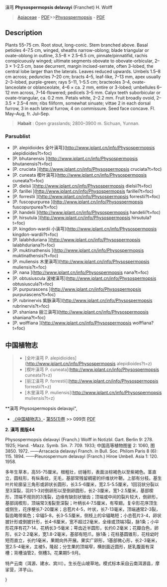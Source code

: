 滇芎 **Physospermopsis delavayi** (Franchet) H. Wolff

> [Apiaceae](http://www.iplant.cn/info/Apiaceae?t=foc) - [PDF](http://www.iplant.cn/foc/pdf/Apiaceae.pdf)>>[Physospermopsis](http://www.iplant.cn/info/Physospermopsis?t=foc) - [PDF](http://www.iplant.cn/foc/pdf/Physospermopsis.pdf)

## Description

Plants 55–75 cm. Root stout, long-conic. Stem branched above. Basal petioles 4–7.5 cm, winged, sheaths narrow-oblong; blade triangular or ovate-oblong in outline, 3.5–8 × 2.5–6.5 cm, pinnate/pinnatifid, rachis conspicuously winged; ultimate segments obovate to obovate-orbicular, 2–3 × 1–2.5 cm, base decurrent, margin incised-serrate, often 3-lobed, the central lobe larger than the laterals. Leaves reduced upwards. Umbels 1.5–8 cm across; peduncles 7–20 cm; bracts 4–5, leaf-like, 7–13 mm, apex usually 2–3-lobed, purple-green; rays 5–11, 1–5.5 cm; bracteoles 3–4, ovate-lanceolate or oblanceolate, 4–6 × ca. 2 mm, entire or 3-lobed; umbellules 6–12 mm across, 7–14-flowered; pedicels 3–5 mm. Calyx teeth suborbicular or ovate-triangular, ca. 0.2 mm. Petals white, 2–2.2 mm. Fruit broadly ovoid, 2–3.5 × 2.5–4 mm; ribs filiform, somewhat sinuate; vittae 2 in each dorsal furrow, 3 in each lateral furrow, 4 on commissure. Seed face concave. Fl. May–Aug, fr. Jul–Sep.

> **Habait** : 
> Open grasslands; 2800–3900 m. Sichuan, Yunnan.

### Parsublist

* [P.  alepidioides  全叶滇芎](http://www.iplant.cn/info/Physospermopsis alepidioides?t=foc)
* [P.  bhutanensis  ](http://www.iplant.cn/info/Physospermopsis bhutanensis?t=foc)
* [P.  cruciata  ](http://www.iplant.cn/info/Physospermopsis cruciata?t=foc)
* [P.  cuneata  楔叶滇芎](http://www.iplant.cn/info/Physospermopsis cuneata?t=foc)
* [P.  dielsii  ](http://www.iplant.cn/info/Physospermopsis dielsii?t=foc)
* [P.  farillei  ](http://www.iplant.cn/info/Physospermopsis farillei?t=foc)
* [P.  forrestii  ](http://www.iplant.cn/info/Physospermopsis forrestii?t=foc)
* [P.  fuscopurpurea  ](http://www.iplant.cn/info/Physospermopsis fuscopurpurea?t=foc)
* [P.  handelii  ](http://www.iplant.cn/info/Physospermopsis handelii?t=foc)
* [P.  hirsutula  ](http://www.iplant.cn/info/Physospermopsis hirsutula?t=foc)
* [P.  kingdon-wardii  小滇芎](http://www.iplant.cn/info/Physospermopsis kingdon-wardii?t=foc)
* [P.  lalabhduriana  ](http://www.iplant.cn/info/Physospermopsis lalabhduriana?t=foc)
* [P.  muktinathensis  ](http://www.iplant.cn/info/Physospermopsis muktinathensis?t=foc)
* [P.  muliensis  木里滇芎](http://www.iplant.cn/info/Physospermopsis muliensis?t=foc)
* [P.  nana  ](http://www.iplant.cn/info/Physospermopsis nana?t=foc)
* [P.  obtusiuscula  波棱滇芎](http://www.iplant.cn/info/Physospermopsis obtusiuscula?t=foc)
* [P.  purpurascens  ](http://www.iplant.cn/info/Physospermopsis purpurascens?t=foc)
* [P.  rubrinervis  紫脉滇芎](http://www.iplant.cn/info/Physospermopsis rubrinervis?t=foc)
* [P.  shaniana  丽江滇芎](http://www.iplant.cn/info/Physospermopsis shaniana?t=foc)
* [P.  wolffiana  ](http://www.iplant.cn/info/Physospermopsis wolffiana?t=foc)

## 中国植物志

> * [全叶滇芎  P.  alepidioides](http://www.iplant.cn/info/Physospermopsis alepidioides?t=z)
> * [楔叶滇芎  P.  cuneata](http://www.iplant.cn/info/Physospermopsis cuneata?t=z)
> * [丽江滇芎  P.  forrestii](http://www.iplant.cn/info/Physospermopsis forrestii?t=z)
> * [木里滇芎  P.  muliensis](http://www.iplant.cn/info/Physospermopsis muliensis?t=z)

**滇芎 Physospermopsis delavayi",

* [《中国植物志》](http://www.iplant.cn/frps)- [第55(1)卷](http://www.iplant.cn/frps/vol/55(1)) >> 099页 [PDF](http://www.iplant.cn/frps/pdf/55(1)/099.PDF)

**2. 滇芎 图版44**

Physospermopsis delavayi (Franch.) Wolff in Notizbl. Gart. Berlin 9: 278. 1925; Hand. -Mazz. Symb. Sin. 7: 709. 1933; 中国高等植物图鉴 2: 1060, 图3850. 1972. ——Arracacia delavayi Franch. in Bull. Soc. Philom Paris 8 (6): 115. 1894. ——Pleurospermum delavayi (Franch.) Hiroe Umbell. Asia 1: 120. 1958.

多年生草本，高55-75厘米。根粗壮，纺锤形，表面淡棕褐色以至紫褐色。茎直立，圆柱形，有纵条纹，无毛，基部常残留稠密的纤维状叶鞘，上部有分枝。基生叶片轮廓呈三角形或卵状长圆形，长3.5-6厘米，宽2.5-5.5厘米，1回羽状分裂以至3深裂，羽片1-3对倒卵形以至倒卵圆形，长2-3厘米，宽1-2.5厘米，基部楔形，顶端不规则的3浅裂，边缘有缺刻状锯齿；顶端或中间的裂片较大，倒卵形，基部阔楔形，顶端常3浅裂至深裂；叶柄长4-7.5厘米，有窄翅。复伞形花序顶生或侧生，花序梗长7-20厘米；总苞片4-5，叶状，长7-13毫米，顶端通常2-3裂，裂齿略带紫色；伞辐5-8，长3-5.5厘米，侧枝上的伞辐略短；小总苞片3-4，卵状披针形或倒披针形，长4-6厘米，宽不超过2毫米，全缘或顶端3裂，脉1条；小伞形花序有花7-14，花柄长3-5毫米；萼齿近半圆形，长约0.2毫米；花瓣白色，卵形，长2-2.2毫米，宽1.8-2毫米，基部有短爪，脉1条；花柱基圆锥形，花柱幼时短而直立，长约1毫米，果期向外开展。果实广卵形，1基部微心形，长2-3毫米，宽2.5-4毫米，主棱5，隆起；分生果的顶端窄，横剖面近圆形，胚乳腹面有深槽；背槽油管2，侧槽3。花果期5-9月。

特产云南（洱源、建水、宾川）。生长在山坡草地。模式标本采自云南洱源县，摩挲营，洋芋山。

}
